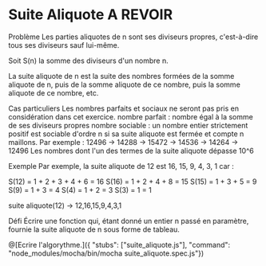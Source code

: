 # Suite Aliquote A REVOIR
  Problème
  Les parties aliquotes de n sont ses diviseurs propres, c'est-à-dire tous ses diviseurs sauf lui-même.
  
  Soit S(n) la somme des diviseurs d'un nombre n.
  
  La suite aliquote de n est la suite des nombres formées de la somme aliquote de n, puis de la somme aliquote de ce nombre, puis la somme aliquote de ce nombre, etc.
  
  Cas particuliers
  Les nombres parfaits et sociaux ne seront pas pris en considération dans cet exercice.
  nombre parfait : nombre égal à la somme de ses diviseurs propres
  nombre sociable : un nombre entier strictement positif est sociable d'ordre n si sa suite aliquote est fermée et compte n maillons. Par exemple : 12496 -> 14288 -> 15472 -> 14536 -> 14264 -> 12496
  Les nombres dont l'un des termes de la suite aliquote dépasse 10^6
  
  Exemple
  Par exemple, la suite aliquote de 12 est 16, 15, 9, 4, 3, 1 car :
  
  S(12) = 1 + 2 + 3 + 4 + 6 = 16
  S(16) = 1 + 2 + 4 + 8 = 15
  S(15) = 1 + 3 + 5 = 9
  S(9) = 1 + 3 = 4
  S(4) = 1 + 2 = 3
  S(3) = 1 = 1
  
  suite aliquote(12) -> 12,16,15,9,4,3,1
  
  Défi
  Écrire une fonction qui, étant donné un entier n passé en paramètre, fournie la suite aliquote de n sous forme de tableau.

@[Ecrire l'algorythme.]({ "stubs": ["suite_aliquote.js"], "command": "node_modules/mocha/bin/mocha suite_aliquote.spec.js"})
